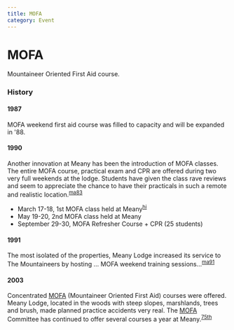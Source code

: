 ```yaml
---
title: MOFA
category: Event
---
```

# MOFA

Mountaineer Oriented First Aid course.

### History

#### 1987

MOFA weekend first aid course was filled to capacity and will be expanded in '88.

#### 1990

Another innovation at Meany has been the introduction of MOFA classes. The entire MOFA course, practical exam and CPR are offered during two very full weekends at the lodge. Students have given the class rave reviews and seem to appreciate the chance to have their practicals in such a remote and realistic location.<sup>[ma83][]</sup>

- March 17-18, 1st MOFA class held at Meany<sup>[hi][]</sup>
- May 19-20, 2nd MOFA class held at Meany
- September 29-30, MOFA Refresher Course + CPR (25 students)

#### 1991

The most isolated of the properties, Meany Lodge increased its service to The Mountaineers by hosting ... MOFA weekend training sessions...<sup>[ma91][]</sup>

#### 2003

Concentrated [MOFA](MOFA) (Mountaineer Oriented First Aid) courses were offered. Meany Lodge, located in the woods with steep slopes, marshlands, trees and brush, made planned practice accidents very real. The [MOFA](MOFA) Committee has continued to offer several courses a year at Meany.<sup>[75th][]</sup>

[75th]: Anniversary#75th
[hi]: History-Idona
[ma83]: Mountaineer-Annual#1983-1990
[ma91]: Mountaineer-Annual#1991